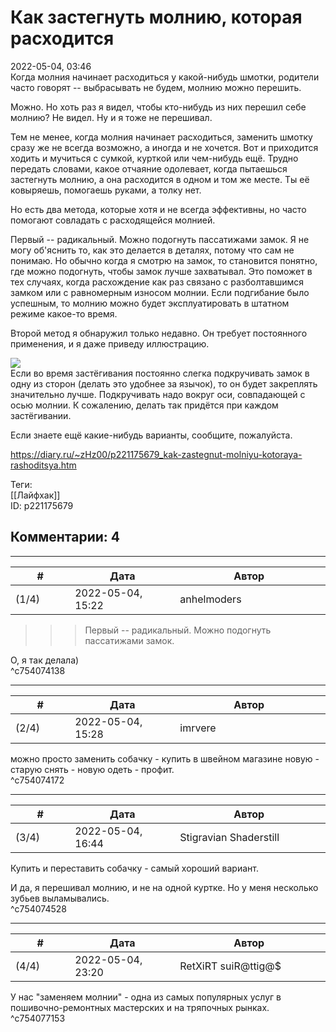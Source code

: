 Как застегнуть молнию, которая расходится
=========================================

  
2022-05-04, 03:46  
 Когда молния начинает расходиться у какой-нибудь шмотки, родители часто говорят -- выбрасывать не будем, молнию можно перешить.   
   
 Можно. Но хоть раз я видел, чтобы кто-нибудь из них перешил себе молнию? Не видел. Ну и я тоже не перешивал.   
   
 Тем не менее, когда молния начинает расходиться, заменить шмотку сразу же не всегда возможно, а иногда и не хочется. Вот и приходится ходить и мучиться с сумкой, курткой или чем-нибудь ещё. Трудно передать словами, какое отчаяние одолевает, когда пытаешься застегнуть молнию, а она расходится в одном и том же месте. Ты её ковыряешь, помогаешь руками, а толку нет.   
   
 Но есть два метода, которые хотя и не всегда эффективны, но часто помогают совладать с расходящейся молнией.   
   
 Первый -- радикальный. Можно подогнуть пассатижами замок. Я не могу об'яснить то, как это делается в деталях, потому что сам не понимаю. Но обычно когда я смотрю на замок, то становится понятно, где можно подогнуть, чтобы замок лучше захватывал. Это поможет в тех случаях, когда расхождение как раз связано с разболтавшимся замком или с равномерным износом молнии. Если подгибание было успешным, то молнию можно будет эксплуатировать в штатном режиме какое-то время.   
   
 Второй метод я обнаружил только недавно. Он требует постоянного применения, и я даже приведу иллюстрацию.   
   
  ![](https://i.yapx.ru/R2OIv.png)    
 Если во время застёгивания постоянно слегка подкручивать замок в одну из сторон (делать это удобнее за язычок), то он будет закреплять значительно лучше. Подкручивать надо вокруг оси, совпадающей с осью молнии. К сожалению, делать так придётся при каждом застёгивании.   
   
 Если знаете ещё какие-нибудь варианты, сообщите, пожалуйста.   
  
<https://diary.ru/~zHz00/p221175679_kak-zastegnut-molniyu-kotoraya-rashoditsya.htm>  
  
Теги:  
[[Лайфхак]]  
ID: p221175679  


Комментарии: 4
--------------

  


---



|         #         |              Дата              |                     Автор                     |           ID           |
| --- | --- | --- | --- |
| (1/4) | 2022-05-04, 15:22 | anhelmoders | c754074138 |

  
 >>>Первый -- радикальный. Можно подогнуть пассатижами замок.   
   
 О, я так делала)   
 ^c754074138

---



|         #         |              Дата              |                     Автор                     |           ID           |
| --- | --- | --- | --- |
| (2/4) | 2022-05-04, 15:28 | imrvere | c754074172 |

  
 можно просто заменить собачку - купить в швейном магазине новую - старую снять - новую одеть - профит.   
 ^c754074172

---



|         #         |              Дата              |                     Автор                     |           ID           |
| --- | --- | --- | --- |
| (3/4) | 2022-05-04, 16:44 | Stigravian Shaderstill | c754074528 |

  
 Купить и переставить собачку - самый хороший вариант.   
   
 И да, я перешивал молнию, и не на одной куртке. Но у меня несколько зубьев выламывались.   
 ^c754074528

---



|         #         |              Дата              |                     Автор                     |           ID           |
| --- | --- | --- | --- |
| (4/4) | 2022-05-04, 23:20 | RetXiRT suiR@ttig@$ | c754077153 |

  
 У нас "заменяем молнии" - одна из самых популярных услуг в пошивочно-ремонтных мастерских и на тряпочных рынках.   
 ^c754077153